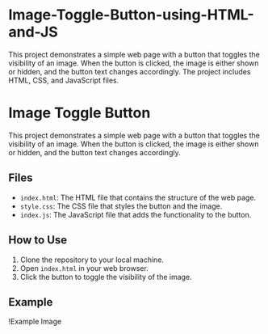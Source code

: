 # Image-Toggle-Button-using-HTML-and-JS
This project demonstrates a simple web page with a button that toggles the visibility of an image. When the button is clicked, the image is either shown or hidden, and the button text changes accordingly. The project includes HTML, CSS, and JavaScript files.

# Image Toggle Button

This project demonstrates a simple web page with a button that toggles the visibility of an image. When the button is clicked, the image is either shown or hidden, and the button text changes accordingly.

## Files

- `index.html`: The HTML file that contains the structure of the web page.
- `style.css`: The CSS file that styles the button and the image.
- `index.js`: The JavaScript file that adds the functionality to the button.

## How to Use

1. Clone the repository to your local machine.
2. Open `index.html` in your web browser.
3. Click the button to toggle the visibility of the image.

## Example

!Example Image

